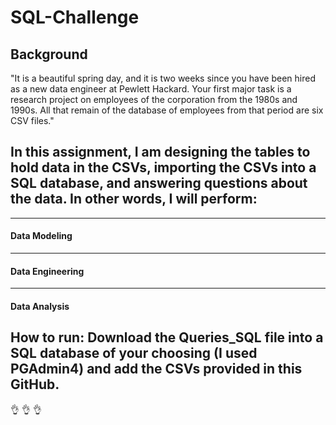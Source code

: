 # SQL-Challenge
## Background

"It is a beautiful spring day, and it is two weeks since you have been hired as a new data engineer at Pewlett Hackard. Your first major task is a research project on employees of the corporation from the 1980s and 1990s. All that remain of the database of employees from that period are six CSV files."

## In this assignment, I am designing the tables to hold data in the CSVs, importing the CSVs into a SQL database, and answering questions about the data. In other words, I will perform:

---
#### Data Modeling
---
#### Data Engineering
---
#### Data Analysis

## How to run: Download the Queries_SQL file into a SQL database of your choosing (I used PGAdmin4) and add the CSVs provided in this GitHub.
:ok_hand: :ok_hand: :ok_hand:
